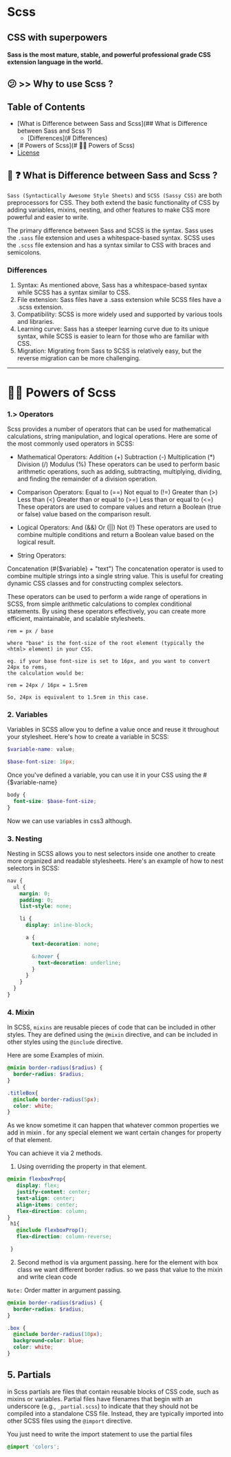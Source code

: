 # Scss
## CSS with superpowers
#### Sass is the most mature, stable, and powerful professional grade CSS extension language in the world.

## 😕 >> Why to use Scss ?


## Table of Contents

- [What is Difference between Sass and Scss](## What is Difference between Sass and Scss ?)
  - [Differences](# Differences)
- [# Powers of Scss](# 💪🏻 Powers of Scss)
- [License](#license)




##  🤔 ❓ What is Difference between Sass and Scss ?
   `Sass (Syntactically Awesome Style Sheets)`  and  `SCSS (Sassy CSS)` are both preprocessors
for CSS.  They both extend the basic functionality of CSS by adding variables, mixins, nesting, and other features to make CSS more powerful and easier to write.

The primary difference between Sass and SCSS is the syntax. Sass uses the `.sass` file extension and uses a whitespace-based syntax. SCSS uses the `.scss` file extension and has a syntax similar to CSS with braces and semicolons.

### Differences
1. Syntax: As mentioned above, Sass has a whitespace-based syntax while SCSS has a syntax similar to CSS.
2. File extension: Sass files have a .sass extension while SCSS files have a .scss extension.
3. Compatibility: SCSS is more widely used and supported by various tools and libraries.
4. Learning curve: Sass has a steeper learning curve due to its unique syntax, while SCSS is easier to learn for those who are familiar with CSS.
5. Migration: Migrating from Sass to SCSS is relatively easy, but the reverse migration can be more challenging.
___________________________________________


# 💪🏻 Powers of Scss




###  1.> Operators 
 Scss provides a number of operators that can be used for mathematical calculations, 
string manipulation, and logical operations. Here are some of the most commonly used
operators in SCSS:

* Mathematical Operators:
Addition (+)
Subtraction (-)
Multiplication (*)
Division (/)
Modulus (%)
These operators can be used to perform basic arithmetic operations, such as adding, subtracting, multiplying, dividing, and finding the remainder of a division operation.

* Comparison Operators:
Equal to (==)
Not equal to (!=)
Greater than (>)
Less than (<)
Greater than or equal to (>=)
Less than or equal to (<=)
These operators are used to compare values and return a Boolean (true or false) value based on the comparison result.

* Logical Operators:
And (&&)
Or (||)
Not (!)
These operators are used to combine multiple conditions and return a Boolean value based on the logical result.

* String Operators:

Concatenation (#{$variable} + "text")
The concatenation operator is used to combine multiple strings into a single string value. This is useful for creating dynamic CSS classes and for constructing complex selectors.

These operators can be used to perform a wide range of operations in SCSS, from simple arithmetic calculations to complex conditional statements. By using these operators effectively, you can create more efficient, maintainable, and scalable stylesheets.



```
rem = px / base

where "base" is the font-size of the root element (typically the <html> element) in your CSS.

eg. if your base font-size is set to 16px, and you want to convert 24px to rems,
the calculation would be:

rem = 24px / 16px = 1.5rem

So, 24px is equivalent to 1.5rem in this case.
```


###  2. Variables

Variables in SCSS allow you to define a value once and reuse it throughout 
your stylesheet. Here's how to create a variable in SCSS:

``` scss
$variable-name: value;
```


``` scss
$base-font-size: 16px;
```

Once you've defined a variable, you can use it in your CSS using the #{$variable-name}

``` scss
body {
  font-size: $base-font-size;
}
```

Now we can use variables in css3 although.


###  3. Nesting

  Nesting in SCSS allows you to nest selectors inside one another to 
create more organized and readable stylesheets. Here's an example of how to
nest selectors in SCSS:

``` scss
nav {
  ul {
    margin: 0;
    padding: 0;
    list-style: none;

    li {
      display: inline-block;

      a {
        text-decoration: none;

        &:hover {
          text-decoration: underline;
        }
      }
    }
  }
}

```


###  4. Mixin

   In SCSS, `mixins` are reusable pieces of code that can be included in other styles.
They are defined using the `@mixin` directive, and can be included in other styles using 
the `@include` directive.

Here are some Examples of mixin.
```scss
@mixin border-radius($radius) {
  border-radius: $radius;
}
```

```scss
.titleBox{
  @include border-radius(5px);
  color: white;
}
```

As we know sometime it can happen that whatever common properties we add in mixin .
for any special element we want certain changes for property of that element.

You can achieve it via 2 methods.

1. Using overriding the property in that element.

```scss
@mixin flexboxProp{
   display: flex;
   justify-content: center;
   text-align: center;
   align-items: center;
   flex-direction: column;
}
 h1{
   @include flexboxProp();
   flex-direction: column-reverse;

 }
```

2. Second method is via argument passing.
here for the element with box class we want different border radius.
so we pass that value to the mixin and write clean code

`Note:` Order matter in argument passing.

```scss
@mixin border-radius($radius) {
  border-radius: $radius;
}
```

```scss
.box {
  @include border-radius(10px);
  background-color: blue;
  color: white;
}
```


## 5. Partials

   in Scss partials are files that contain reusable blocks of CSS code, such as mixins or 
variables. Partial files have filenames that begin with an underscore (e.g., `_partial.scss`) to indicate that they should not be compiled into a standalone CSS file. Instead, they are typically imported into other SCSS files using the `@import` directive.

You just need to write the import statement to use the partial files

``` scss
@import 'colors';
```
